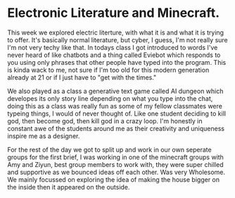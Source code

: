 # Electronic Literature and Minecraft. 

This week we explored electric literture, with what it is and what it is trying to offer. It's basically normal literature, but cyber, I guess, I'm not really sure I'm not very techy like that. In todays class I got introduced to words I've never heard of like chatbots and a thing called Eviebot which responds to you using only phrases that other people have typed into the program. This is kinda wack to me, not sure if I'm too old for this modern generation already at 21 or if I just have to "get with the times." 

We also played as a class a generative text game called AI dungeon which developes its only story line depending on what you type into the chat, doing this as a class was really fun as some of my fellow classmates were typeing things, I would of never thought of. Like one student deciding to kill god, then become god, then kill god in a crazy loop. I'm honestly in constant awe of the students around me as their creativity and uniqueness inspire me as a designer. 

For the rest of the day we got to split up and work in our own seperate groups for the first brief, I was working in one of the minecraft groups with Amy and Ziyun, best group members to work with, they were super chilled and supportive as we bounced ideas off each other. Was very Wholesome. We mainly focussed on exploring the idea of making the house bigger on the inside then it appeared on the outside.
